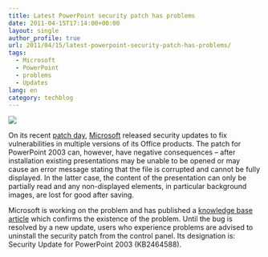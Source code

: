 ```yaml
---
title: Latest PowerPoint security patch has problems
date: 2011-04-15T17:14:00+00:00
layout: single
author_profile: true
url: 2011/04/15/latest-powerpoint-security-patch-has-problems/
tags:
  - Microsoft
  - PowerPoint
  - problems
  - Updates
lang: en
category: techblog
---
```

<div dir="ltr" trbidi="on">
  <div>
    <a href="http://2.bp.blogspot.com/-tP2seeTs9SY/Tah1siDgPEI/AAAAAAAAD2Y/eIs5GyHfDMY/s1600/Microsoft_Logo200-c869929fb4569dc8.png" imageanchor="1"><img border="0" src="http://2.bp.blogspot.com/-tP2seeTs9SY/Tah1siDgPEI/AAAAAAAAD2Y/eIs5GyHfDMY/s1600/Microsoft_Logo200-c869929fb4569dc8.png" /></a>
  </div>
  
  <p>
    On its recent <a href="http://www.h-online.com/news/item/Microsoft-s-record-Patch-Tuesday-1226887.html">patch day</a>, <a href="http://www.microsoft.com/">Microsoft</a> released security updates to fix vulnerabilities in multiple versions of its Office products. The patch for PowerPoint 2003 can, however, have negative consequences – after installation existing presentations may be unable to be opened or may cause an error message stating that the file is corrupted and cannot be fully displayed. In the latter case, the content of the presentation can only be partially read and any non-displayed elements, in particular background images, are lost for good after saving.
  </p>
  
  <p>
    Microsoft is working on the problem and has published a <a href="http://support.microsoft.com/kb/2464588">knowledge base article</a> which confirms the existence of the problem. Until the bug is resolved by a new update, users who experience problems are advised to uninstall the security patch from the control panel. Its designation is: Security Update for PowerPoint 2003 (KB2464588).</div>